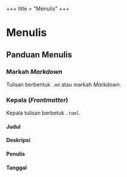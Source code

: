 +++
title = "Menulis"
+++

# Menulis

## Panduan Menulis
### Markah *Markdown*
Tulisan berbentuk `.md` atau markah *Markdown*.
### Kepala (*Frontmatter*)
Kepala tulisan berbetuk `.toml`.
#### Judul
#### Deskripsi
#### Penulis
#### Tanggal